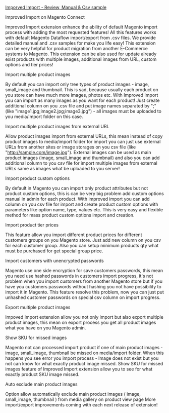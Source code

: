 <a href="https://firebearstudio.com/blog/improved-import-extension-manual.html">Imporved Import - Review, Manual & Csv sample</a>

Improved Import on Magento Connect

Improved Import extension enhance the ability of default Magento import process with adding the most requested features! All this features works with default Magento Dataflow import/export from .csv files. We provide detailed manual and .csv samples for make you life easy! This extension can be very helpful for product migration from another E-Commerce systems to Magento. This extension can be also used for update already exist products with multiple images, additional images from URL, custom options and tier prices!

Import multiple product images


By default you can import only tree types of product images - image, small_image and thumbnail. This is sad, because usually each product on you store can have much more images, photos etc. With Improved Import you can import as many images as you want for each product! Just create additional column on you .csv file and put image names separated by ";" (like "image1.jpg;image2.jpg;image3.jpg") - all images must be uploaded to you media/import folder on this case.

Import multiple product images from external URL


Allow product images import from external URLs, this mean instead of copy product images to media/import folder for import you can just use external URLs from another sites or image storages on you csv file (like "http://sample.com/image.jpg"). External images can be used as main product images (image, small_image and thumbnail) and also you can add additional column to you csv file for import multiple images from external URLs same as images what be uploaded to you server!

Import product custom options


By default in Magento you can import only product attributes but not product custom options, this is can be very big problem add custom options manual in admin for each product. With improved import you can add column on you csv file for import and create product custom options with parameters like option name, type, values etc. This is very easy and flexible method for mass product custom options import and creation.

Import product tier prices


This feature allow you import different product prices for different customers groups on you Magento store. Just add new column on you csv for each customer group. Also you can setup minimum products qty what must be purchased for get special group price.

Import customers with unencrypted passwords


Magento use one side encryption for save customers passwords, this mean you need use hashed passwords in customers import progress, it's not problem when you import customers from another Magento store but if you have you customers passwords without hashing you not have possibility to import it in Magento. This feature resolve this problem, now you can just put unhashed customer passwords on special csv column on import progress.

Export multiple product images


Impoved Import extension allow you not only import but also export multiple product images, this mean on export process you get all product images what you have on you Magento admin.

Show SKU for missed images


Magento not can processed import product if one of main product images - image, small_image, thumbnail be missed on media/import folder. When this happens you see error you import process - Image does not exist but you not can know for what exactly product image missed. Show SKU for missed images feature of Improved Import extension allow you to see for what exactly product SKU image missed.

Auto exclude main product images


Option allow automatically exclude main product images ( image, small_image, thumbnail ) from media gallery on product view page More import/export improvements coming with each next release of extension!
